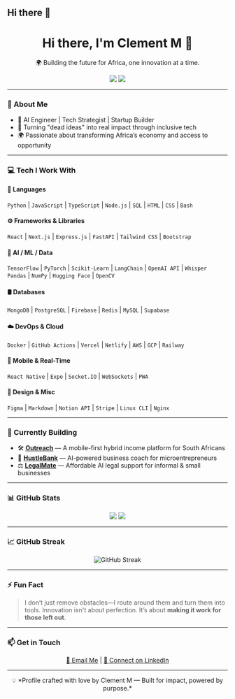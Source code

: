 ## Hi there 👋

<!--
**Clement023/Clement023** is a ✨ _special_ ✨ repository because its `README.md` (this file) appears on your GitHub profile.

Here are some ideas to get you started:

- 🔭 I’m currently working on ...
- 🌱 I’m currently learning ...
- 👯 I’m looking to collaborate on ...
- 🤔 I’m looking for help with ...
- 💬 Ask me about ...
- 📫 How to reach me: ...
- 😄 Pronouns: ...
- ⚡ Fun fact: ...
-->


<!-- Profile Header -->
<h1 align="center">Hi there, I'm Clement M 👋</h1>
<p align="center">🌍 Building the future for Africa, one innovation at a time.</p>

<p align="center">
  <a href="[https://linkedin.com/in/YOUR-LINKEDIN-HANDLE](https://www.linkedin.com/in/clement-m-17b7b0265/)"><img src="https://img.shields.io/badge/LinkedIn-blue?style=for-the-badge&logo=linkedin&logoColor=white"/></a>
  <a href="mailto:your.email@example.com"><img src="https://img.shields.io/badge/Email-ContactMe-red?style=for-the-badge&logo=gmail&logoColor=white"/></a>
</p>

---

### 🔧 About Me

- 🧠 AI Engineer | Tech Strategist | Startup Builder  
- 🎯 Turning "dead ideas" into real impact through inclusive tech  
- 🌍 Passionate about transforming Africa’s economy and access to opportunity  

---

### 💻 Tech I Work With

#### 🧠 Languages
`Python` | `JavaScript` | `TypeScript` | `Node.js` | `SQL` | `HTML` | `CSS` | `Bash`

#### ⚙️ Frameworks & Libraries
`React` | `Next.js` | `Express.js` | `FastAPI` | `Tailwind CSS` | `Bootstrap`

#### 🤖 AI / ML / Data
`TensorFlow` | `PyTorch` | `Scikit-Learn` | `LangChain` | `OpenAI API` | `Whisper`  
`Pandas` | `NumPy` | `Hugging Face` | `OpenCV`

#### 🛢️ Databases
`MongoDB` | `PostgreSQL` | `Firebase` | `Redis` | `MySQL` | `Supabase`

#### ☁️ DevOps & Cloud
`Docker` | `GitHub Actions` | `Vercel` | `Netlify` | `AWS` | `GCP` | `Railway`

#### 📱 Mobile & Real-Time
`React Native` | `Expo` | `Socket.IO` | `WebSockets` | `PWA`

#### 🎨 Design & Misc
`Figma` | `Markdown` | `Notion API` | `Stripe` | `Linux CLI` | `Nginx`

---

### 🚀 Currently Building

- 🛠️ [**Outreach**](https://github.com/YOURUSERNAME/Outreach) — A mobile-first hybrid income platform for South Africans  
- 💼 [**HustleBank**](https://github.com/YOURUSERNAME/HustleBank) — AI-powered business coach for microentrepreneurs  
- ⚖️ [**LegalMate**](https://github.com/YOURUSERNAME/LegalMate) — Affordable AI legal support for informal & small businesses  

---

### 📊 GitHub Stats

<p align="center">
  <img src="https://github-readme-stats.vercel.app/api?username=YOURUSERNAME&show_icons=true&theme=radical&hide=issues" />
  <img src="https://github-readme-stats.vercel.app/api/top-langs/?username=YOURUSERNAME&layout=compact&theme=radical" />
</p>

---

### 📈 GitHub Streak

<p align="center">
  <img src="https://streak-stats.demolab.com?user=YOURUSERNAME&theme=dark" alt="GitHub Streak" />
</p>

---

### ⚡ Fun Fact

> I don’t just remove obstacles—I route around them and turn them into tools. Innovation isn't about perfection. It’s about **making it work for those left out**.

---

### 📫 Get in Touch

<p align="center">
  <a href="mailto:your.email@example.com">📩 Email Me</a> | <a href="https://linkedin.com/in/YOUR-LINKEDIN-HANDLE">🔗 Connect on LinkedIn</a>
</p>

---

<!-- Footer Note -->
<p align="center">
  💡 *Profile crafted with love by Clement M — Built for impact, powered by purpose.*
</p>
